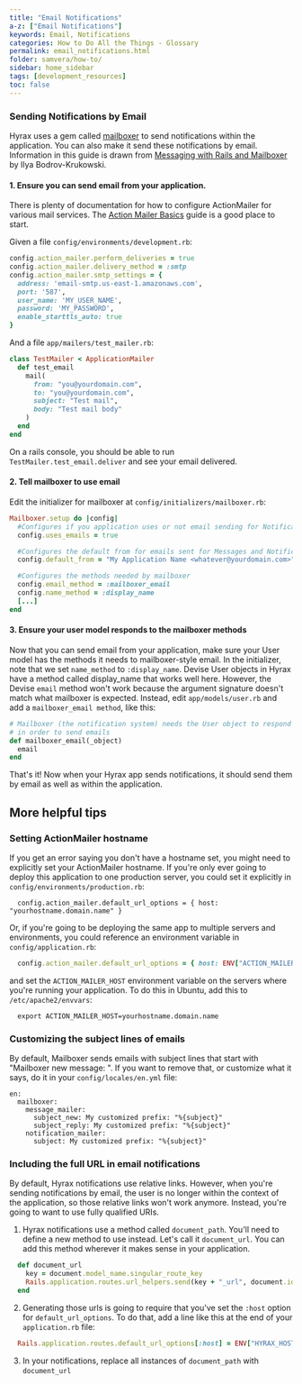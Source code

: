 ```yaml
---
title: "Email Notifications"
a-z: ["Email Notifications"]
keywords: Email, Notifications
categories: How to Do All the Things - Glossary
permalink: email_notifications.html
folder: samvera/how-to/
sidebar: home_sidebar
tags: [development_resources]
toc: false
---
```


### Sending Notifications by Email
Hyrax uses a gem called [mailboxer](https://github.com/mailboxer/mailboxer) to send notifications within the application. You can also make it send these notifications by email. Information in this guide is drawn from [Messaging with Rails and Mailboxer](https://www.sitepoint.com/messaging-rails-mailboxer/) by Ilya Bodrov-Krukowski.

#### 1. Ensure you can send email from your application.
There is plenty of documentation for how to configure ActionMailer for various mail services. The [Action Mailer Basics](http://guides.rubyonrails.org/action_mailer_basics.html) guide is a good place to start.

Given a file `config/environments/development.rb`:
```ruby
config.action_mailer.perform_deliveries = true
config.action_mailer.delivery_method = :smtp
config.action_mailer.smtp_settings = {
  address: 'email-smtp.us-east-1.amazonaws.com',
  port: '587',
  user_name: 'MY_USER_NAME',
  password: 'MY_PASSWORD',
  enable_starttls_auto: true
}
```

And a file `app/mailers/test_mailer.rb`:

```ruby
class TestMailer < ApplicationMailer
  def test_email
    mail(
      from: "you@yourdomain.com",
      to: "you@yourdomain.com",
      subject: "Test mail",
      body: "Test mail body"
    )
  end
end
```

On a rails console, you should be able to run `TestMailer.test_email.deliver` and see your email delivered.

#### 2. Tell mailboxer to use email
Edit the initializer for mailboxer at `config/initializers/mailboxer.rb`:

```ruby
Mailboxer.setup do |config|
  #Configures if you application uses or not email sending for Notifications and Messages
  config.uses_emails = true

  #Configures the default from for emails sent for Messages and Notifications
  config.default_from = "My Application Name <whatever@yourdomain.com>"

  #Configures the methods needed by mailboxer
  config.email_method = :mailboxer_email
  config.name_method = :display_name
  [...]
end
```

#### 3. Ensure your user model responds to the mailboxer methods
Now that you can send email from your application, make sure your User model has the methods it needs to mailboxer-style email. In the initializer, note that we set `name_method` to `:display_name`. Devise User objects in Hyrax have a method called display_name that works well here. However, the Devise `email` method won't work because the argument signature doesn't match what mailboxer is expected. Instead, edit `app/models/user.rb` and add a `mailboxer_email method`, like this:

```ruby
# Mailboxer (the notification system) needs the User object to respond to this method
# in order to send emails
def mailboxer_email(_object)
  email
end
```

That's it! Now when your Hyrax app sends notifications, it should send them by email as well as within the application.

## More helpful tips

### Setting ActionMailer hostname
If you get an error saying you don't have a hostname set, you might need to explicitly set your ActionMailer hostname. If you're only ever going to deploy this application to one production server, you could set it explicitly in `config/environments/production.rb`:
```
  config.action_mailer.default_url_options = { host: "yourhostname.domain.name" }
```

Or, if you're going to be deploying the same app to multiple servers and environments, you could reference an environment variable in  `config/application.rb`:
```ruby
  config.action_mailer.default_url_options = { host: ENV["ACTION_MAILER_HOST"] }
```
and set the `ACTION_MAILER_HOST` environment variable on the servers where you're running your application. To do this in Ubuntu, add this to `/etc/apache2/envvars`:
```
  export ACTION_MAILER_HOST=yourhostname.domain.name
```

### Customizing the subject lines of emails
By default, Mailboxer sends emails with subject lines that start with "Mailboxer new message: ". If you want to remove that, or customize what it says, do it in your `config/locales/en.yml` file:
```
en:
  mailboxer:
    message_mailer:
      subject_new: My customized prefix: "%{subject}"
      subject_reply: My customized prefix: "%{subject}"
    notification_mailer:
      subject: My customized prefix: "%{subject}"
```

### Including the full URL in email notifications
By default, Hyrax notifications use relative links. However, when you're sending notifications by email, the user is no longer within the context of the application, so those relative links won't work anymore. Instead, you're going to want to use fully qualified URIs.

1. Hyrax notifications use a method called `document_path`. You'll need to define a new method to use instead. Let's call it `document_url`. You can add this method wherever it makes sense in your application.
```ruby
  def document_url
    key = document.model_name.singular_route_key
    Rails.application.routes.url_helpers.send(key + "_url", document.id)
  end
```

2. Generating those urls is going to require that you've set the `:host` option for `default_url_options`. To do that, add a line like this at the end of your `application.rb` file:
```ruby
  Rails.application.routes.default_url_options[:host] = ENV["HYRAX_HOST"]
```
3. In your notifications, replace all instances of `document_path` with `document_url`
